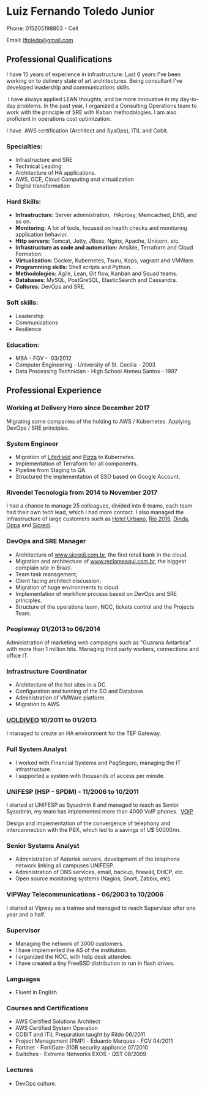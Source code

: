 # Luiz Fernando Toledo Junior

Phone: 015205198803 - Cell

Email: lftoledo@gmail.com 

## Professional Qualifications

I have 15 years of experience in infrastructure. Last 6 years I've been working on to delivery state of art architectures. Being consultant I've developed leadership and communications skills.

 I have always applied LEAN thoughts, and be more innovative in my day-to-day problems. In the past year, I organized a Consulting Operations team to work with the principle of SRE with Kaban methodologies. I am also proficient in operations cost optimization.

I have  AWS certification (Architect and SysOps), ITIL and Cobit.

### Specialties:

*   Infrastructure and SRE
*   Technical Leading
*   Architecture of HA applications.
*   AWS, GCE, Cloud Computing and virtualization
*   Digital transformation

### Hard Skills:

*   **Infrastructure:** Server administration,  HAproxy, Memcached, DNS, and so on.
*   **Monitoring:** A lot of tools, focused on health checks and monitoring application behavior.
*   **Http servers:** Tomcat, Jetty, JBoss, Nginx, Apache, Unicorn, etc. 
*   **Infrastructure as code and automation:** Ansible, Terraform and Cloud Formation.
*   **Virtualization:** Docker, Kubernetes, Tsuru, Kops, vagrant and VMWare.
*   **Programming skills:** Shell scripts and Python.
*   **Methodologies:** Agile, Lean, Git flow, Kanban and Squad teams.
*   **Databases:** MySQL, PostGreSQL, ElasticSearch and Cassandra.
*   **Cultures:** DevOps and SRE.

### Soft skills:

*   Leadership
*   Communications
*   Resilience

### Education:

*   MBA - FGV -  03/2012
*   Computer Engineering - University of St. Cecilia - 2003
*   Data Processing Technician - High School Ateneu Santos - 1997 

## Professional Experience

### Working at Delivery Hero since December 2017

Migrating some companies of the holding to AWS / Kubernetes. Applying DevOps / SRE principles.

### System Engineer

*   Migration of [LiferHeld](http://www.liferheld.de) and [Pizza](http://www.pizza.de) to Kubernetes.
*   Implementation of Terraform for all components.
*   Pipeline from Staging to QA.
*   Structured the implementation of SSO based on Google Account.

### Rivendel Tecnologia from 2014 to November 2017

I had a chance to manage 25 colleagues, divided into 6 teams, each team had their own tech lead, which I had more contact. I also managed the infrastructure of large customers such as [Hotel Urbano](http://www.hotelurbano.com.br), [Rio 2016](http://www.rio2016.com.br), [Dinda](http://www.dinda.com.br), [Oppa](http://www.oppa.com.br) and [Sicredi](http://www.sicredi.com.br).

### DevOps and SRE Manager

*   Architecture of [<ins>www.sicredi.com.br</ins>](http://www.sicredi.com.br), the first retail bank in the cloud.
*   Migration and architecture of [<ins>www.reclameaqui.com.br</ins>](http://www.reclameaqui.com.br), the biggest complain site in Brazil.
*   Team task management;
*   Client facing architect discussion;
*   Migration of huge environments to cloud.
*   Implementation of workflow process based on DevOps and SRE principles.
*   Structure of the operations team, NOC, tickets control and the Projects Team.

### Peopleway 01/2013 to 06/2014 

Administration of marketing web campaigns such as "Guarana Antartica" with more than 1 million hits. Managing third party workers, connections and office IT. 

### Infrastructure Coordinator

*   Architecture of the hot sites in a DC.
*   Configuration and tunning of the SO and Database.
*   Administration of VMWare platform.
*   Migration to AWS.

### [UOLDIVEO](http://www.uol.com.br) 10/2011 to 01/2013

I managed to create an HA environment for the TEF Gateway. 

### Full System Analyst

*   I worked with Financial Systems and PagSeguro, managing the IT infrastructure.
*   I supported a system with thousands of access per minute.

### UNIFESP (HSP - SPDM) - 11/2006 to 10/2011

I started at UNIFESP as Sysadmin II and managed to reach as Senior Sysadmin, my team has implemented more than 4000 VoIP phones.  [VOIP](http://www.unifesp.br/reitoria/dti/voip)

Design and implementation of the convergence of telephony and interconnection with the PBX, which led to a savings of U$ 50000/m.

### Senior Systems Analyst

*   Administration of Asterisk servers, development of the telephone network linking all campuses UNIFESP.
*   Administration of DNS services, email, backup, firewall, DHCP, etc..
*   Open source monitoring systems (Nagios, Snort, Zabbix, etc).

### VIPWay Telecommunications - 06/2003 to 10/2006

I started at Vipway as a trainee and managed to reach Supervisor after one year and a half.

### Supervisor

*   Managing the network of 3000 customers.
*   I have implemented the AS of the institution.
*   I organized the NOC, with help desk attendee.
*   I have created a tiny FreeBSD distribution to run in flash drives.

### Languages

*   Fluent in English.

### Courses and Certifications

*   AWS Certified Solutions Architect
*   AWS Certified System Operation
*   COBIT and ITIL Preparation taught by Rildo 06/2011
*   Project Management (PMP) - Eduardo Marques - FGV 04/2011
*   Fortinet - FortiGate-310B security appliance 07/2010
*   Switches - Extreme Networks EXOS - QST 08/2009

### Lectures

*   DevOps culture.
